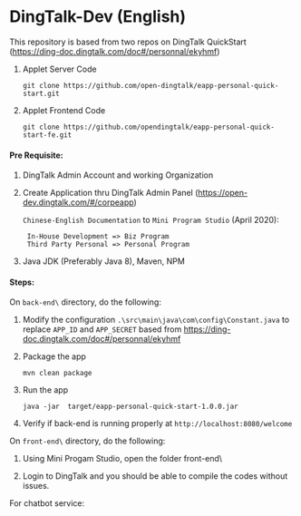 # DingTalk-Dev (English)
This repository is based from two repos on DingTalk QuickStart (https://ding-doc.dingtalk.com/doc#/personnal/ekyhmf)
1. Applet Server Code

    `git clone https://github.com/open-dingtalk/eapp-personal-quick-start.git`
2. Applet Frontend Code

    `git clone https://github.com/opendingtalk/eapp-personal-quick-start-fe.git`


#### Pre Requisite:
1. DingTalk Admin Account and working Organization
2. Create Application thru DingTalk Admin Panel (https://open-dev.dingtalk.com/#/corpeapp)

    `Chinese-English Documentation` to `Mini Program Studio` (April 2020):

        In-House Development => Biz Program
        Third Party Personal => Personal Program 

3. Java JDK (Preferably Java 8), Maven, NPM

#### Steps:
On `back-end\` directory, do the following:

1. Modify the configuration `.\src\main\java\com\config\Constant.java` to replace `APP_ID` and `APP_SECRET` based from https://ding-doc.dingtalk.com/doc#/personnal/ekyhmf

2. Package the app

    `mvn clean package`

3. Run the app

    `java -jar  target/eapp-personal-quick-start-1.0.0.jar`

4. Verify if back-end is running properly  at `http://localhost:8080/welcome` 


On `front-end\` directory, do the following:

1. Using Mini Progam Studio, open the folder front-end\

2. Login to DingTalk and you should be able to compile the codes without issues.


For chatbot service:
